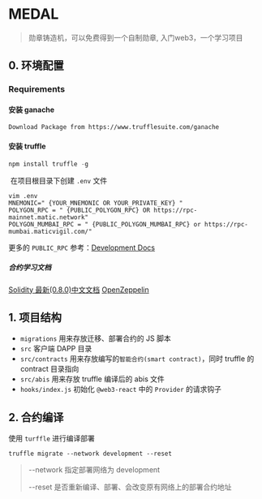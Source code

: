 # MEDAL

> 勋章铸造机，可以免费得到一个自制勋章, 入门web3，一个学习项目

## 0. 环境配置 

### Requirements 

#### 安装 ganache 
```javascripts
Download Package from https://www.trufflesuite.com/ganache
```
#### 安装 truffle 

```javascript
npm install truffle -g
```

 在项目根目录下创建 `.env` 文件
 ```
 vim .env
 MNEMONIC=" {YOUR_MNEMONIC OR YOUR_PRIVATE_KEY} "
 POLYGON_RPC = " {PUBLIC_POLYGON_RPC} OR https://rpc-mainnet.matic.network"
 POLYGON_MUMBAI_RPC = " {PUBLIC_POLYGON_MUMBAI_RPC} or https://rpc-mumbai.maticvigil.com/"
 ```
 
 更多的 `PUBLIC_RPC` 参考：[Development Docs](https://docs.matic.network/docs/develop/network-details/network)

##### 合约学习文档
 [Solidity 最新(0.8.0)中文文档](https://learnblockchain.cn/docs/solidity/)
 [OpenZeppelin](https://docs.openzeppelin.com/contracts/4.x/)
 
## 1. 项目结构

- `migrations` 用来存放迁移、部署合约的 JS 脚本
- `src` 客户端 DAPP 目录
- `src/contracts` 用来存放编写的`智能合约(smart contract)`，同时 truffle 的 contract 目录指向
- `src/abis` 用来存放 truffle 编译后的 abis 文件
- `hooks/index.js` 初始化 `@web3-react` 中的 `Provider` 的请求钩子


## 2. 合约编译

使用 `turffle` 进行编译部署

```
truffle migrate --network development --reset 
```

> --network  指定部署网络为 development
> 
> --reset 是否重新编译、部署、会改变原有网络上的部署合约地址